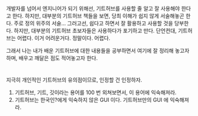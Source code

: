 #
개발자를 넘어서 엔지니어가 되기 위해선, 기트허브를 사용할 줄 알고 잘 사용해야 한다고 한다.
하지만, 대부분의 기트허브 책들을 보면, 당최 이해가 쉽지 않게 서술해놓곤 한다.
주로 정의 위주의 서술... 그러고선, 쉽다고 하면서 잘 활용하고 사용할 것을 당부한다.
하지만, 대부분의 기트허브 초보자들은 사용하다가 포기하고 만다.
단언컨대, 기트허브는 어렵다. 이거 어려운거다. 정말이다. 어렵다.

그래서 나는 내가 배운 기트허브에 대한 내용들을 공부하면서 여기에 잘 정리해 놓고자 하며,
배우고 깨달은 점도 적어놓고자 한다.

#
지극히 개인적인 기트허브의 유의점이므로, 인정할 건 인정하자.

1. 기트허브, 기트, 깃이라는 용어를 100 번 외쳐보면서, 이 용어에 익숙해져라.
2. 기트허브는 한국인?에게 익숙하지 않은 GUI 이다. 기트허브만의 GUI 에 익숙해져라.



